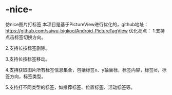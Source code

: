 # -nice-
仿nice图片打标签
本项目是基于PictureView进行优化的，github地址：https://github.com/saiwu-bigkoo/Android-PictureTagView 
优化亮点：
1.支持点击标签切换方向。

2.支持长按标签删除。

3.支持长按标签移动。

4.支持获取图片所有标签信息集合，包括标签x、y轴坐标，标签内容，标签id，标签方向，标签类型。

5.支持打不同类型的标签，如推荐标签、位置标签、活动标签等。


